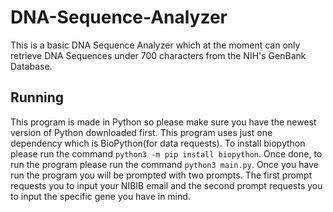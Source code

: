 # DNA-Sequence-Analyzer
This is a basic DNA Sequence Analyzer which at the moment can only retrieve DNA Sequences under 700 characters from the NIH's GenBank Database.

## Running
This program is made in Python so please make sure you have the newest version of Python downloaded first. This program uses just one dependency which is BioPython(for data requests). To install biopython please run the command `python3 -m pip install biopython`. Once done, to run the program please run the command `python3 main.py`. Once you have run the program you will be prompted with two prompts. The first prompt requests you to input your NIBIB email and the second prompt requests you to input the specific gene you have in mind.
